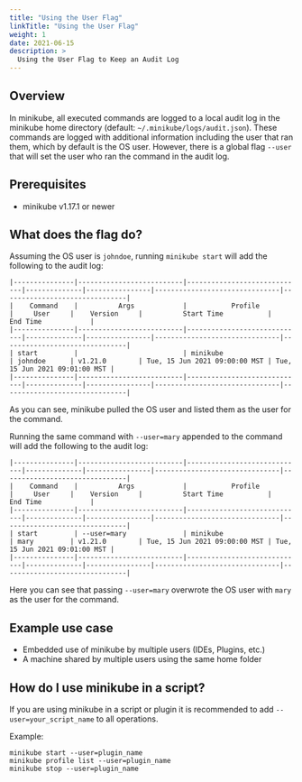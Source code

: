 ```yaml
---
title: "Using the User Flag"                     
linkTitle: "Using the User Flag"
weight: 1
date: 2021-06-15
description: >
  Using the User Flag to Keep an Audit Log
---
```


## Overview

In minikube, all executed commands are logged to a local audit log in the minikube home directory (default: `~/.minikube/logs/audit.json`).
These commands are logged with additional information including the user that ran them, which by default is the OS user.
However, there is a global flag `--user` that will set the user who ran the command in the audit log.

## Prerequisites

- minikube v1.17.1 or newer

## What does the flag do?

Assuming the OS user is `johndoe`, running `minikube start` will add the following to the audit log:
```text
|---------------|--------------------------|-----------------------------|--------------|----------------|-------------------------------|-------------------------------|
|    Command    |          Args            |           Profile           |     User     |    Version     |          Start Time           |           End Time            |
|---------------|--------------------------|-----------------------------|--------------|----------------|-------------------------------|-------------------------------|
| start         |                          | minikube                    | johndoe      | v1.21.0        | Tue, 15 Jun 2021 09:00:00 MST | Tue, 15 Jun 2021 09:01:00 MST |
|---------------|--------------------------|-----------------------------|--------------|----------------|-------------------------------|-------------------------------|
```
As you can see, minikube pulled the OS user and listed them as the user for the command.

Running the same command with `--user=mary` appended to the command will add the following to the audit log:
```text
|---------------|--------------------------|-----------------------------|--------------|----------------|-------------------------------|-------------------------------|
|    Command    |          Args            |           Profile           |     User     |    Version     |          Start Time           |           End Time            |
|---------------|--------------------------|-----------------------------|--------------|----------------|-------------------------------|-------------------------------|
| start         | --user=mary              | minikube                    | mary         | v1.21.0        | Tue, 15 Jun 2021 09:00:00 MST | Tue, 15 Jun 2021 09:01:00 MST |
|---------------|--------------------------|-----------------------------|--------------|----------------|-------------------------------|-------------------------------|
```
Here you can see that passing `--user=mary` overwrote the OS user with `mary` as the user for the command.

## Example use case

- Embedded use of minikube by multiple users (IDEs, Plugins, etc.)
- A machine shared by multiple users using the same home folder

## How do I use minikube in a script?

If you are using minikube in a script or plugin it is recommended to add `--user=your_script_name` to all operations.

Example:
```shell
minikube start --user=plugin_name
minikube profile list --user=plugin_name
minikube stop --user=plugin_name
```
